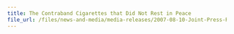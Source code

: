 ```yaml
---
title: The Contraband Cigarettes that Did Not Rest in Peace
file_url: /files/news-and-media/media-releases/2007-08-10-Joint-Press-Release.pdf
---
```

